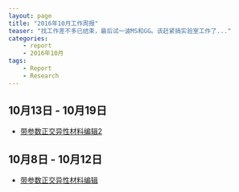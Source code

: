 ```yaml
---
layout: page
title: "2016年10月工作周报"
teaser: "找工作差不多已结束，最后试一波MS和GG。该赶紧搞实验室工作了..."
categories:
    - report
    - 2016年10月
tags:
    - Report
    - Research
---
```


## 10月13日 - 10月19日
- [带参数正交异性材料编辑2](/downloads/idea_20161019.pdf)


## 10月8日 - 10月12日
- [带参数正交异性材料编辑](/downloads/idea_20161012.pdf)

